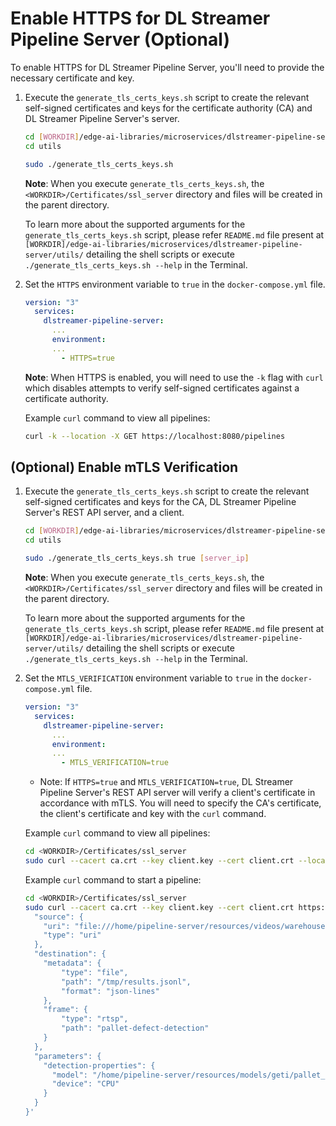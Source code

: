 
# Enable HTTPS for DL Streamer Pipeline Server (Optional)

To enable HTTPS for DL Streamer Pipeline Server, you'll need to provide the necessary certificate and key.
1. Execute the `generate_tls_certs_keys.sh` script to create the relevant self-signed certificates and keys for the certificate authority (CA) and DL Streamer Pipeline Server's server.
    ```bash
    cd [WORKDIR]/edge-ai-libraries/microservices/dlstreamer-pipeline-server/
    cd utils

    sudo ./generate_tls_certs_keys.sh
    ```
    **Note**: When you execute `generate_tls_certs_keys.sh`, the `<WORKDIR>/Certificates/ssl_server` directory and files will be created in the parent directory. 

    To learn more about the supported arguments for the `generate_tls_certs_keys.sh` script, please refer `README.md` file present at `[WORKDIR]/edge-ai-libraries/microservices/dlstreamer-pipeline-server/utils/` detailing the shell scripts or execute `./generate_tls_certs_keys.sh --help` in the Terminal.

1. Set the `HTTPS` environment variable to `true` in the `docker-compose.yml` file.
    ```YAML
    version: "3"
      services:
        dlstreamer-pipeline-server:
          ...
          environment:
          ...
            - HTTPS=true 
    ```
    **Note**: When HTTPS is enabled, you will need to use the `-k` flag with `curl` which disables attempts to verify self-signed certificates against a certificate authority.
    
    Example `curl` command to view all pipelines:
    ```bash
    curl -k --location -X GET https://localhost:8080/pipelines
    ```

## (Optional) Enable mTLS Verification
1. Execute the `generate_tls_certs_keys.sh` script to create the relevant self-signed certificates and keys for the CA, DL Streamer Pipeline Server's REST API server, and a client.
    ```bash
    cd [WORKDIR]/edge-ai-libraries/microservices/dlstreamer-pipeline-server/
    cd utils

    sudo ./generate_tls_certs_keys.sh true [server_ip]
    ```
    **Note**: When you execute `generate_tls_certs_keys.sh`, the `<WORKDIR>/Certificates/ssl_server` directory and files will be created in the parent directory. 
    
    To learn more about the supported arguments for the `generate_tls_certs_keys.sh` script, please refer `README.md` file present at `[WORKDIR]/edge-ai-libraries/microservices/dlstreamer-pipeline-server/utils/` detailing the shell scripts or execute `./generate_tls_certs_keys.sh --help` in the Terminal.

1. Set the `MTLS_VERIFICATION` environment variable to `true` in the `docker-compose.yml` file.
    ```YAML
    version: "3"
      services:
        dlstreamer-pipeline-server:
          ...
          environment:
          ...
            - MTLS_VERIFICATION=true 
    ```
    * Note: If `HTTPS=true` and `MTLS_VERIFICATION=true`, DL Streamer Pipeline Server's REST API server will verify a client's certificate in accordance with mTLS. You will need to specify the CA's certificate, the client's certificate and key with the `curl` command.

    Example `curl` command to view all pipelines:
    ```bash
    cd <WORKDIR>/Certificates/ssl_server
    sudo curl --cacert ca.crt --key client.key --cert client.crt --location -X GET https://localhost:8080/pipelines
    ```

    Example `curl` command to start a pipeline:
    ```bash
    cd <WORKDIR>/Certificates/ssl_server
    sudo curl --cacert ca.crt --key client.key --cert client.crt https://localhost:8080/pipelines/user_defined_pipelines/pallet_defect_detection -X POST -H 'Content-Type: application/json' -d '{
      "source": {
        "uri": "file:///home/pipeline-server/resources/videos/warehouse.avi",
        "type": "uri"
      },
      "destination": {
        "metadata": {
            "type": "file",
            "path": "/tmp/results.jsonl",
            "format": "json-lines"
        },
        "frame": {
            "type": "rtsp",
            "path": "pallet-defect-detection"
        }
      },
      "parameters": {
        "detection-properties": {
          "model": "/home/pipeline-server/resources/models/geti/pallet_defect_detection/deployment/Detection/model/model.xml",
          "device": "CPU"
        }
      }
    }'
    ```
